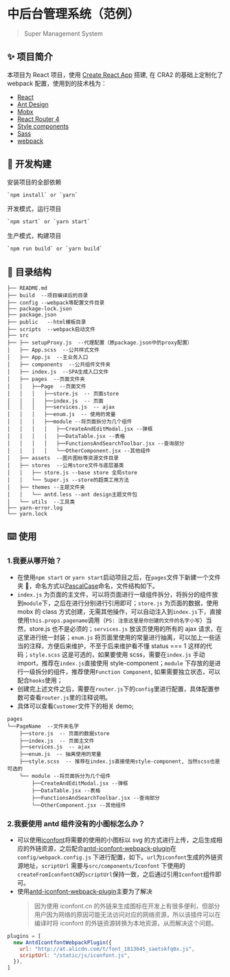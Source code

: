 # 中后台管理系统（范例）

> Super Management System

## ✨ 项目简介

本项目为 React 项目，使用 [Create React App](https://github.com/facebook/create-react-app) 搭建, 在 CRA2 的基础上定制化了 webpack 配置，使用到的技术栈为：

- [React](https://reactjs.org/)
- [Ant Design](https://ant.design/docs/react/introduce-cn)
- [Mobx](https://cn.mobx.js.org/)
- [React Router 4](https://github.com/ReactTraining/react-router)
- [Style components](https://https://styled-components.com/)
- [Sass](https://github.com/webpack-contrib/sass-loader)
- [webpack](https://webpack.docschina.org/concepts/)

## 🔨 开发构建

安装项目的全部依赖

```bash
`npm install` or `yarn`
```

开发模式，运行项目

```bash
`npm start` or `yarn start`
```

生产模式，构建项目

```bash
`npm run build` or `yarn build`
```

## 🔖 目录结构

```
├── README.md
├── build  --项目编译后的目录
├── config --webpack等配置文件目录
├── package-lock.json
├── package.json
├── public   --html模板目录
├── scripts  --webpack启动文件
├── src
├── ├── setupProxy.js  --代理配置（原package.json中的proxy配置）
│   ├── App.scss  --公共样式文件
│   ├── App.js  --主业务入口
│   ├── components  --公共组件文件夹
│   ├── index.js  --SPA生成入口文件
│   ├── pages  --页面文件夹
│   │   ├──Page  --页面文件
│   │   │   ├──store.js  -- 页面store
│   │   │   ├──index.js  -- 页面
│   │   │   ├──services.js  -- ajax
│   │   │   ├──enum.js  -- 使用的常量
│   │   │   ├──module --将页面拆分为几个组件
│   │   │   │   ├──CreateAndEditModal.jsx --弹框
│   │   │   │   ├──DataTable.jsx --表格
│   │   │   │   ├──FunctionsAndSearchToolbar.jsx --查询部分
│   │   │   │   └──OtherComponent.jsx --其他组件
│   ├── assets  --图片图标等资源文件目录
│   ├── stores  --公用store文件与底层基类
│   │   ├── store.js --base store 全局store
│   │   └── Super.js --store的超类工用方法
│   ├── themes --主题文件夹
│   │   └── antd.less --ant design主题文件包
│   └── utils  --工具类
├── yarn-error.log
└── yarn.lock

```

## ⌨️ 使用

### 1.我要从哪开始？

- 在使用`npm start` or `yarn start`启动项目之后，在`pages`文件下新建一个文件夹 📂，命名方式以[PascalCase](https://baike.baidu.com/item/PascalCase)命名，文件结构如下。
- `index.js` 为页面的主文件，可以将页面进行一级组件拆分，将拆分的组件放到`module`下，之后在进行分别进行引用即可；`store.js` 为页面的数据，使用 mobx 的 class 方式创建，无需其他操作，可以自动注入到`index.js`下，直接使用`this.props.pagename`调用（`PS: 注意这里是你创建的文件的名字小写`）当然，store.js 也不是必须的；`services.js` 放该页使用的所有的 ajax 请求，在这里进行统一封装；`enum.js` 将页面里使用的常量进行抽离，可以加上一些适当的注释，方便后来维护，不至于后来维护看不懂 status === 1 这样的代码；`style.scss` 这是可选的，如果要使用 scss，需要在`index.js` 手动 import，推荐在`index.js`直接使用 style-component；`module` 下存放的是进行一级拆分的组件，推荐使用`Function Component`, 如果需要独立状态，可以配合`hooks`使用；
- 创建完上述文件之后，需要在`router.js`下的`config`里进行配置，具体配置参数可查看`router.js`里的注释说明。
- 具体可以查看`Customer`文件下的相关 demo;

```
pages
└──PageName  --文件夹名字
    ├──store.js  -- 页面的数据store
    ├──index.js  -- 页面主文件
    ├──services.js  -- ajax
    ├──enum.js  -- 抽离使用的常量
    ├──style.scss  -- 推荐在index.js直接使用style-component, 当然scss也是可选的
    └── module --将页面拆分为几个组件
        ├──CreateAndEditModal.jsx --弹框
        ├──DataTable.jsx --表格
        ├──FunctionsAndSearchToolbar.jsx --查询部分
        └──OtherComponent.jsx --其他组件
```

### 2.我要使用 antd 组件没有的小图标怎么办？

- 可以使用[iconfont](https://www.iconfont.cn)将需要的使用的小图标以 svg 的方式进行上传，之后生成相应的外链资源，之后配合[antd-iconfont-webpack-plugin](https://www.npmjs.com/package/antd-icontfont-webpack-plugin)在`config/webpack.config.js` 下进行配置，如下。`url`为`iconfont`生成的外链资源地址，`scriptUrl` 需要与`src/components/Iconfont` 下使用的`createFromIconfontCN`的`scriptUrl`保持一致，之后通过引用`Iconfont`组件即可。
- 使用[antd-iconfont-webpack-plugin](https://www.npmjs.com/package/antd-icontfont-webpack-plugin)主要为了解决
  > 因为使用 iconfont.cn 的外链来生成图标在开发上有很多便利，但部分用户因为网络的原因可能无法访问对应的网络资源，所以该插件可以在编译时将 iconfont 的外链资源转换为本地资源，从而解决这个问题。

```js
plugins = [
  new AntdIcontfontWebpackPlugin({
    url: "http://at.alicdn.com/t/font_1813645_saetskfq0x.js",
    scriptUrl: "/static/js/iconfont.js",
  }),
]
```
